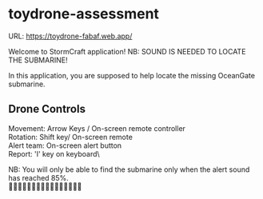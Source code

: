 # toydrone-assessment

URL: https://toydrone-fabaf.web.app/

Welcome to StormCraft application!
NB: SOUND IS NEEDED TO LOCATE THE SUBMARINE!

In this application, you are supposed to help locate the missing OceanGate submarine. 

## Drone Controls
Movement: Arrow Keys / On-screen remote controller\
Rotation: Shift key/ On-screen remote\
Alert team: On-screen alert button\
Report: 'I' key on keyboard\

NB: You will only be able to find the submarine only when the alert sound has reached 85%.\
🔔🔔🔔🔔🔔🔔🔔🔔🔔🔔🔔🔔🔔🔔🔔🔔
